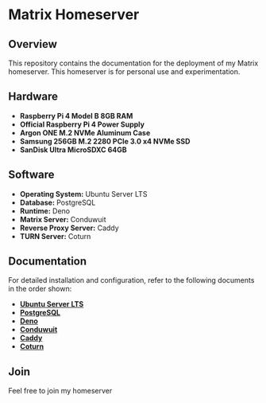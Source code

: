 # Matrix Homeserver

## Overview
This repository contains the documentation for the deployment of my Matrix homeserver.
This homeserver is for personal use and experimentation.

## Hardware

- **Raspberry Pi 4 Model B 8GB RAM**
- **Official Raspberry Pi 4 Power Supply**
- **Argon ONE M.2 NVMe Aluminum Case**
- **Samsung 256GB M.2 2280 PCIe 3.0 x4 NVMe SSD**
- **SanDisk Ultra MicroSDXC 64GB**

## Software

- **Operating System:** Ubuntu Server LTS
- **Database:** PostgreSQL
- **Runtime:** Deno
- **Matrix Server:** Conduwuit
- **Reverse Proxy Server:** Caddy
- **TURN Server:** Coturn

## Documentation

For detailed installation and configuration, refer to the following documents in the order shown:

- **[Ubuntu Server LTS](UBUNTU.md)**
- **[PostgreSQL](POSTGRESQL.md)**
- **[Deno](DENO.md)**
- **[Conduwuit](CONDUWUIT.md)**
- **[Caddy](CADDY.md)**
- **[Coturn](COTURN.md)**

## Join

Feel free to join my homeserver
